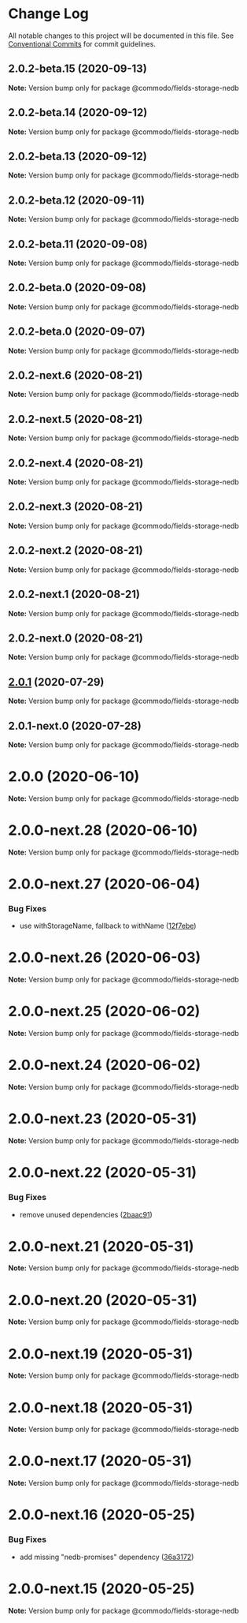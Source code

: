 # Change Log

All notable changes to this project will be documented in this file.
See [Conventional Commits](https://conventionalcommits.org) for commit guidelines.

## 2.0.2-beta.15 (2020-09-13)

**Note:** Version bump only for package @commodo/fields-storage-nedb





## 2.0.2-beta.14 (2020-09-12)

**Note:** Version bump only for package @commodo/fields-storage-nedb





## 2.0.2-beta.13 (2020-09-12)

**Note:** Version bump only for package @commodo/fields-storage-nedb





## 2.0.2-beta.12 (2020-09-11)

**Note:** Version bump only for package @commodo/fields-storage-nedb





## 2.0.2-beta.11 (2020-09-08)

**Note:** Version bump only for package @commodo/fields-storage-nedb





## 2.0.2-beta.0 (2020-09-08)

**Note:** Version bump only for package @commodo/fields-storage-nedb





## 2.0.2-beta.0 (2020-09-07)

**Note:** Version bump only for package @commodo/fields-storage-nedb





## 2.0.2-next.6 (2020-08-21)

**Note:** Version bump only for package @commodo/fields-storage-nedb





## 2.0.2-next.5 (2020-08-21)

**Note:** Version bump only for package @commodo/fields-storage-nedb





## 2.0.2-next.4 (2020-08-21)

**Note:** Version bump only for package @commodo/fields-storage-nedb





## 2.0.2-next.3 (2020-08-21)

**Note:** Version bump only for package @commodo/fields-storage-nedb





## 2.0.2-next.2 (2020-08-21)

**Note:** Version bump only for package @commodo/fields-storage-nedb





## 2.0.2-next.1 (2020-08-21)

**Note:** Version bump only for package @commodo/fields-storage-nedb





## 2.0.2-next.0 (2020-08-21)

**Note:** Version bump only for package @commodo/fields-storage-nedb





## [2.0.1](https://github.com/webiny/commodo/compare/@commodo/fields-storage-nedb@2.0.1-next.0...@commodo/fields-storage-nedb@2.0.1) (2020-07-29)

**Note:** Version bump only for package @commodo/fields-storage-nedb





## 2.0.1-next.0 (2020-07-28)

**Note:** Version bump only for package @commodo/fields-storage-nedb





# 2.0.0 (2020-06-10)

**Note:** Version bump only for package @commodo/fields-storage-nedb





# 2.0.0-next.28 (2020-06-10)

**Note:** Version bump only for package @commodo/fields-storage-nedb





# 2.0.0-next.27 (2020-06-04)


### Bug Fixes

* use withStorageName, fallback to withName ([12f7ebe](https://github.com/webiny/commodo/commit/12f7ebe19f0c0301cf792295228be47896b1efae))





# 2.0.0-next.26 (2020-06-03)

**Note:** Version bump only for package @commodo/fields-storage-nedb





# 2.0.0-next.25 (2020-06-02)

**Note:** Version bump only for package @commodo/fields-storage-nedb





# 2.0.0-next.24 (2020-06-02)

**Note:** Version bump only for package @commodo/fields-storage-nedb





# 2.0.0-next.23 (2020-05-31)

**Note:** Version bump only for package @commodo/fields-storage-nedb





# 2.0.0-next.22 (2020-05-31)


### Bug Fixes

* remove unused dependencies ([2baac91](https://github.com/webiny/commodo/commit/2baac9175a21cd05dc071efc54593cf6ca0e0648))





# 2.0.0-next.21 (2020-05-31)

**Note:** Version bump only for package @commodo/fields-storage-nedb





# 2.0.0-next.20 (2020-05-31)

**Note:** Version bump only for package @commodo/fields-storage-nedb





# 2.0.0-next.19 (2020-05-31)

**Note:** Version bump only for package @commodo/fields-storage-nedb





# 2.0.0-next.18 (2020-05-31)

**Note:** Version bump only for package @commodo/fields-storage-nedb





# 2.0.0-next.17 (2020-05-31)

**Note:** Version bump only for package @commodo/fields-storage-nedb





# 2.0.0-next.16 (2020-05-25)


### Bug Fixes

* add missing "nedb-promises" dependency ([36a3172](https://github.com/webiny/commodo/commit/36a317222d49b860f09512fbc48f56a977a0245e))





# 2.0.0-next.15 (2020-05-25)

**Note:** Version bump only for package @commodo/fields-storage-nedb
